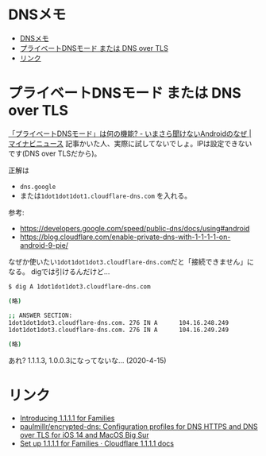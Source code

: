 # DNSメモ

- [DNSメモ](#dnsメモ)
- [プライベートDNSモード または DNS over TLS](#プライベートdnsモード-または-dns-over-tls)
- [リンク](#リンク)

# プライベートDNSモード または DNS over TLS

[「プライベートDNSモード」は何の機能? - いまさら聞けないAndroidのなぜ | マイナビニュース](https://news.mynavi.jp/article/20200411-android_why/)
記事かいた人、実際に試してないでしょ。IPは設定できないです(DNS over TLSだから)。

正解は

- `dns.google`
- または`1dot1dot1dot1.cloudflare-dns.com`
  を入れる。

参考:

- https://developers.google.com/speed/public-dns/docs/using#android
- https://blog.cloudflare.com/enable-private-dns-with-1-1-1-1-on-android-9-pie/

なぜか使いたい`1dot1dot1dot3.cloudflare-dns.com`だと「接続できません」になる。
digでは引けるんだけど...

```sh
$ dig A 1dot1dot1dot3.cloudflare-dns.com

(略)

;; ANSWER SECTION:
1dot1dot1dot3.cloudflare-dns.com. 276 IN A      104.16.248.249
1dot1dot1dot3.cloudflare-dns.com. 276 IN A      104.16.249.249

(略)
```

あれ? 1.1.1.3, 1.0.0.3になってないな... (2020-4-15)

# リンク

- [Introducing 1.1.1.1 for Families](https://blog.cloudflare.com/introducing-1-1-1-1-for-families/)
- [paulmillr/encrypted-dns: Configuration profiles for DNS HTTPS and DNS over TLS for iOS 14 and MacOS Big Sur](https://github.com/paulmillr/encrypted-dns)
- [Set up 1.1.1.1 for Families · Cloudflare 1.1.1.1 docs](https://developers.cloudflare.com/1.1.1.1/1.1.1.1-for-families)
